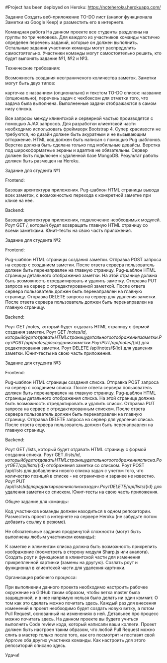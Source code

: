 #Project has been deployed on Heroku:
https://noteheroku.herokuapp.com/

Задание
Создать веб-приложение TO-DO лист (аналог функционала Заметки из Google Keep) и разместить его в интернете.

Командная работа
На данном проекте все студенты разделены на группы по три человека. Для каждого из участников команды частично определен перечень заданий, которые он должен выполнить. Остальные задания участники команды могут распределить самостоятельно. Участники команды могут самостоятельно решить, кто будет выпонять задание №1, №2 и №3.

Технические требования:

Возможность создания неограниченого количества заметок.
Заметки могут быть двух типов:

карточка с названием (опционально) и текстом
TO-DO список: название (опционально), перечень задач с чекбоксом для отметки того, что задача была выполнена. Выполненные задачи отображаются в самом низу списка.


Все запросы между клиентской и серверной частью производятся с помощью AJAX запросов.
Для разработки клиентской части необходимо использовать фреймворк Bootstrap 4. Супер красивости не требуются, но дизайн должен быть акуратным и не вызывающим отторжение.
HTML код должен быть написан с помощью Pug шаблонов.
Верстка должна быть сделана только под мобильные девайсы. Верстка под широкоформатные экраны и адаптив не обязательны.
Сервер должен быть подключен к удаленной базе MongoDB.
Результат работы должен быть размещен на Heroku.

Задание для студента №1

Frontend:

Базовая архитектура приложения.
Pug-шаблон HTML страницы вывода всех заметок, с возможностью перехода к конкретной заметке при клике на нее.


Backend:

Базовая архитектура приложения, подключение необходимых модулей.
Роут GET /, который будет возвращать главную HTML страницу со всеми заметками.
Юнит-тесты на свою часть приложения.


Задание для студента №2

Frontend:

Pug-шаблон HTML страницы создания заметки.
Отправка POST запроса на сервер с созданием заметки. После ответа сервера пользователь должен быть перенаправлен на главную страницу.
Pug-шаблон HTML страницы детального отображения заметки. На этой странице должна быть возможность отредактировать и удалить заметку.
Отправка PUT запроса на сервер с отредактированной заметкой. После ответа сервера пользователь должен быть перенаправлен на главную страницу.
Отправка DELETE запроса на сервер для удаления заметки. После ответа сервера пользователь должен быть перенаправлен на главную страницу.


Backend:

Роут GET /notes, который будет отдавать HTML страницу с формой создания заметки.
Роут GET /notes/${id}, который будет отдавать HTML страницу детального отображения заметки.
Роут POST /api/notes для создания заметки.
Роут PUT /api/notes/${id} для редактирования заметки.
Роут DELETE /api/notes/${id} для удаления заметки.
Юнит-тесты на свою часть приложения.

Задание для студента №3

Frontend:

Pug-шаблон HTML страницы создания списка.
Отправка POST запроса на сервер с созданием списка. После ответа сервера пользователь должен быть перенаправлен на главную страницу.
Pug-шаблон HTML страницы детального отображения списка. На этой странице должна быть возможность отредактировать и удалить список.
Отправка PUT запроса на сервер с отредактированным списком. После ответа сервера пользователь должен быть перенаправлен на главную страницу.
Отправка DELETE запроса на сервер для удаления списка. После ответа сервера пользователь должен быть перенаправлен на главную страницу.

Backend:

Роут GET /lists, который будет отдавать HTML страницу с формой создания списка.
Роут GET /lists/${id}, который будет отдавать HTML страницу детального отображения списка.
Роут GET /api/lists/${id} отображения заметки со списком.
Роут POST /api/lists для добавления нового списка задач с учетом того, что количество позиций в списке - не ограничено и заранее не известно.
Роут PUT /api/lists/${id} для редактирования списка задач.
Роут DELETE /api/lists/${id} для удаления заметки со списком.
Юнит-тесты на свою часть приложения.

Общее задание для команды:

Код участников команды должен находиться в одном репозитории.
Разместить проект в интернете на сервере Heroku (не забудьте потом добавить ссылку в резюме).

Не обязательные задания продвинутой сложности (могут быть выполнены любым участником команды):

К заметке и элементам списка должна быть возможность прикрепить изображение (посмотреть в сторону модуля Sharp.js или аналога).
Создать роут и функционал в клиентской части для изменения прикрепленной картинки (замены на другую).
Созлать роут и функционал в клиентской части для удаления картинки.

Организация рабочего процесса:

При выполнении данного проекта необходимо настроить рабочее окружение на GitHub таким образом, чтобы ветка master была защищенной, и в нее напрямую нельзя было делать ни один коммит. О том как это сделать можно почитать здесь.
Каждый раз для внесения изменений в проект необходимо будет создать новую ветку, а потом Pull Request, основанный на изменениях в ней. Детальнее про процесс можно почитать здесь.
На данном проекте вы будете учиться выполнять Code review кода, который написали ваши коллеги. Проект должен быть настроен таким образом, что любой Pull Request можно слить в мастер только после того, как его посмотрят и поставят свой Approve оба других участника команды. Как настроить для этого репозиторий описано здесь.

Удачи!
